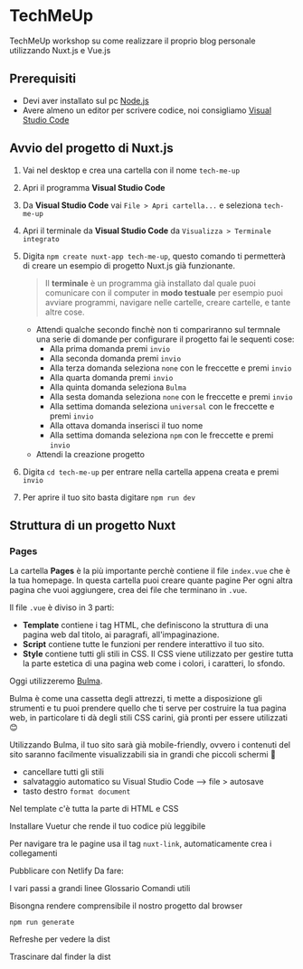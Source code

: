 # TechMeUp

TechMeUp workshop su come realizzare il proprio blog personale utilizzando Nuxt.js e Vue.js

## Prerequisiti

- Devi aver installato sul pc [Node.js](https://nodejs.org/it/download/)
- Avere almeno un editor per scrivere codice, noi consigliamo [Visual Studio Code](https://code.visualstudio.com/download)

## Avvio del progetto di Nuxt.js

1. Vai nel desktop e crea una cartella con il nome `tech-me-up`
2. Apri il programma **Visual Studio Code**
3. Da **Visual Studio Code** vai `File > Apri cartella...` e seleziona `tech-me-up`
4. Apri il terminale da **Visual Studio Code** da `Visualizza > Terminale integrato`
5. Digita  `npm create nuxt-app tech-me-up`, questo comando ti permetterà di creare un esempio di progetto Nuxt.js già funzionante.
    > Il **terminale** è un programma già installato dal quale puoi comunicare con il computer in **modo testuale** per esempio puoi avviare programmi, navigare nelle cartelle, creare cartelle, e tante altre cose.

    - Attendi qualche secondo finchè non ti compariranno sul termnale una serie di domande per configurare il progetto fai le sequenti cose:
       - Alla prima domanda premi `invio`
       - Alla seconda domanda premi `invio`
       - Alla terza domanda seleziona `none` con le freccette e premi `invio`
       - Alla quarta domanda premi `invio`
       - Alla quinta domanda seleziona `Bulma`
       - Alla sesta domanda seleziona `none` con le freccette e premi `invio`
       - Alla settima domanda seleziona `universal` con le freccette e premi `invio`
       - Alla ottava domanda inserisci il tuo nome
       - Alla settima domanda seleziona `npm` con le freccette e premi `invio`
    - Attendi la creazione progetto

6. Digita `cd tech-me-up` per entrare nella cartella appena creata e premi `invio`
7. Per aprire il tuo sito basta digitare
    `npm run dev`

## Struttura di un progetto Nuxt

### Pages

La cartella **Pages** è la più importante perchè contiene il file `index.vue` che è la tua homepage.
In questa cartella puoi creare quante pagine
Per ogni altra pagina che vuoi aggiungere, crea dei file che terminano in `.vue`.

Il file `.vue` è diviso in 3 parti:

- **Template** contiene i tag HTML, che definiscono la struttura di una pagina web dal titolo, ai paragrafi, all'impaginazione.
- **Script** contiene tutte le funzioni per rendere interattivo il tuo sito.
- **Style** contiene tutti gli stili in CSS. Il CSS viene utilizzato per gestire tutta la parte estetica di una pagina web come i colori, i caratteri, lo sfondo.

Oggi utilizzeremo [Bulma](https://bulma.io/).

Bulma è come una cassetta degli attrezzi, ti mette a disposizione gli strumenti e tu puoi prendere quello che ti serve per costruire la tua pagina web, in particolare ti dà degli stili CSS carini, già pronti per essere utilizzati 😊

Utilizzando Bulma, il tuo sito sarà già mobile-friendly, ovvero i contenuti del sito saranno facilmente visualizzabili sia in grandi che piccoli schermi 📱

* cancellare tutti gli stili
* salvataggio automatico su Visual Studio Code --> file > autosave
* tasto destro `format document`

Nel template c'è tutta la parte di HTML e CSS

Installare Vuetur che rende il tuo codice più leggibile

Per navigare tra le pagine usa il tag `nuxt-link`, automaticamente crea i collegamenti

Pubblicare con Netlify
Da fare:

I vari passi a grandi linee
Glossario
Comandi utili

Bisongna rendere comprensibile il nostro progetto dal browser

```
npm run generate
```

Refreshe per vedere la dist

Trascinare dal finder la dist
